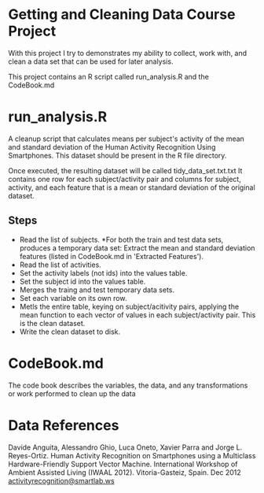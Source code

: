 # Getting and Cleaning Data Course Project
 With this project I try to demonstrates my ability to collect, work with, and clean a data set that can be used for later analysis.
 
 This project contains an R script called run_analysis.R and the CodeBook.md
 
# run_analysis.R
 A cleanup script that calculates means per subject's activity of the mean and standard deviation of the Human Activity Recognition Using Smartphones. This dataset should be present in the R file directory.

 Once executed, the resulting dataset will be called tidy_data_set.txt.txt
 It contains one row for each subject/activity pair and columns for subject, activity, and each feature that is a mean or  standard deviation of the original dataset.

## Steps

* Read the list of subjects.
*For both the train and test data sets, produces a temporary data set:
Extract the mean and standard deviation features (listed in CodeBook.md in 'Extracted Features').
* Read the list of activities.
* Set the activity labels (not ids) into the values table.
* Set the subject id into the values table.
* Merges the traing and test temporary data sets.
* Set each variable on its own row.
* Metls the entire table, keying on subject/acitivity pairs, applying the mean function to each vector of values in each subject/activity pair. This is the clean dataset.
* Write the clean dataset to disk.

# CodeBook.md

The code book describes the variables, the data, and any transformations or work performed to clean up the data

# Data References
Davide Anguita, Alessandro Ghio, Luca Oneto, Xavier Parra and Jorge L. Reyes-Ortiz. Human Activity Recognition on Smartphones using a Multiclass Hardware-Friendly Support Vector Machine. International Workshop of Ambient Assisted Living (IWAAL 2012). Vitoria-Gasteiz, Spain. Dec 2012 activityrecognition@smartlab.ws
